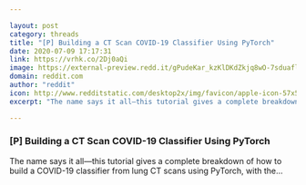 ```yaml
---

layout: post
category: threads
title: "[P] Building a CT Scan COVID-19 Classifier Using PyTorch"
date: 2020-07-09 17:17:31
link: https://vrhk.co/2Dj0aQi
image: https://external-preview.redd.it/gPudeKar_kzKlDKdZkjq8wO-7sduaflthJaZ0Nw3898.jpg?width=1200&height=628.272251309&auto=webp&crop=1200:628.272251309,smart&s=c643df6fb852bcf7764eca40421248a6d21ef744
domain: reddit.com
author: "reddit"
icon: http://www.redditstatic.com/desktop2x/img/favicon/apple-icon-57x57.png
excerpt: "The name says it all—this tutorial gives a complete breakdown of how to build a COVID-19 classifier from lung CT scans using PyTorch, with the..."

---
```


### [P] Building a CT Scan COVID-19 Classifier Using PyTorch

The name says it all—this tutorial gives a complete breakdown of how to build a COVID-19 classifier from lung CT scans using PyTorch, with the...